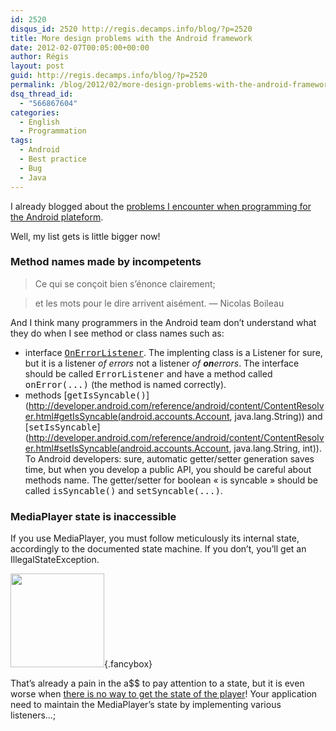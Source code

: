 ```yaml
---
id: 2520
disqus_id: 2520 http://regis.decamps.info/blog/?p=2520
title: More design problems with the Android framework
date: 2012-02-07T00:05:00+00:00
author: Régis
layout: post
guid: http://regis.decamps.info/blog/?p=2520
permalink: /blog/2012/02/more-design-problems-with-the-android-framework/
dsq_thread_id:
  - "566867604"
categories:
  - English
  - Programmation
tags:
  - Android
  - Best practice
  - Bug
  - Java
---
```

I already blogged about the [problems I encounter when programming for the Android plateform](http://regis.decamps.info/blog/2011/08/my-life-with-android-its-complicated/).

Well, my list gets is little bigger now!
  
<!--more-->

### Method names made by incompetents

> Ce qui se conçoit bien s’énonce clairement;
  
> et les mots pour le dire arrivent aisément. &#8212; Nicolas Boileau

And I think many programmers in the Android team don’t understand what they do when I see method or class names such as:

  * interface [<tt>OnErrorListener</tt>](http://developer.android.com/reference/android/media/MediaPlayer.OnErrorListener.html). The implenting class is a Listener for sure, but it is a listener _of errors_ not a listener _of **on**errors_. The interface should be called <tt>ErrorListener</tt> and have a method called <tt>onError(...)</tt> (the method is named correctly).
  * methods [<tt>getIsSyncable()</tt>](http://developer.android.com/reference/android/content/ContentResolver.html#getIsSyncable(android.accounts.Account, java.lang.String)) and [<tt>setIsSyncable</tt>](http://developer.android.com/reference/android/content/ContentResolver.html#setIsSyncable(android.accounts.Account, java.lang.String, int)). To Android developers: sure, automatic getter/setter generation saves time, but when you develop a public API, you should be careful about methods name. The getter/setter for boolean « is syncable » should be called <tt>isSyncable()</tt> and <tt>setSyncable(...)</tt>. 

### MediaPlayer state is inaccessible

If you use MediaPlayer, you must follow meticulously its internal state, accordingly to the documented state machine. If you don’t, you’ll get an IllegalStateException.
  
[<img src="http://regis.decamps.info/blog/wp-content/uploads/2012/02/mediaplayer_state_diagram-150x150.gif" alt="" title="mediaplayer state diagram" width="150" height="150" class="alignleft size-thumbnail wp-image-2522" />](http://regis.decamps.info/blog/wp-content/uploads/2012/02/mediaplayer_state_diagram.gif){.fancybox}

That’s already a pain in the a$$ to pay attention to a state, but it is even worse when [there is no way to get the state of the player](http://code.google.com/p/android/issues/detail?id=800)! Your application need to maintain the MediaPlayer’s state by implementing various listeners…;
